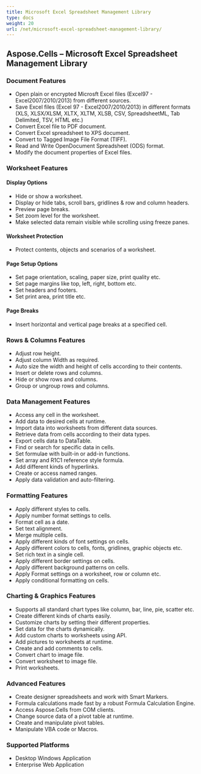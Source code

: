 ```yaml
---
title: Microsoft Excel Spreadsheet Management Library
type: docs
weight: 20
url: /net/microsoft-excel-spreadsheet-management-library/
---
```


## **Aspose.Cells – Microsoft Excel Spreadsheet Management Library**
### **Document Features**
- Open plain or encrypted Microsft Excel files (Excel97 - Excel2007/2010/2013) from different sources.
- Save Excel files (Excel 97 - Excel2007/2010/2013) in different formats (XLS, XLSX/XLSM, XLTX, XLTM, XLSB, CSV, SpreadsheetML, Tab Delimited, TSV, HTML etc.)
- Convert Excel file to PDF document.
- Convert Excel spreadsheet to XPS document.
- Convert to Tagged Image File Format (TIFF).
- Read and Write OpenDocument Spreadsheet (ODS) format.
- Modify the document properties of Excel files.
### **Worksheet Features**
#### **Display Options**
- Hide or show a worksheet.
- Display or hide tabs, scroll bars, gridlines & row and column headers.
- Preview page breaks.
- Set zoom level for the worksheet.
- Make selected data remain visible while scrolling using freeze panes.
#### **Worksheet Protection**
- Protect contents, objects and scenarios of a worksheet.
#### **Page Setup Options**
- Set page orientation, scaling, paper size, print quality etc.
- Set page margins like top, left, right, bottom etc.
- Set headers and footers.
- Set print area, print title etc.
#### **Page Breaks**
- Insert horizontal and vertical page breaks at a specified cell.
### **Rows & Columns Features**
- Adjust row height.
- Adjust column Width as required.
- Auto size the width and height of cells according to their contents.
- Insert or delete rows and columns.
- Hide or show rows and columns.
- Group or ungroup rows and columns.
### **Data Management Features**
- Access any cell in the worksheet.
- Add data to desired cells at runtime.
- Import data into worksheets from different data sources.
- Retrieve data from cells according to their data types.
- Export cells data to DataTable.
- Find or search for specific data in cells.
- Set formulae with built-in or add-in functions.
- Set array and R1C1 reference style formula.
- Add different kinds of hyperlinks.
- Create or access named ranges.
- Apply data validation and auto-filtering.
### **Formatting Features**
- Apply different styles to cells.
- Apply number format settings to cells.
- Format cell as a date.
- Set text alignment.
- Merge multiple cells.
- Apply different kinds of font settings on cells.
- Apply different colors to cells, fonts, gridlines, graphic objects etc.
- Set rich text in a single cell.
- Apply different border settings on cells.
- Apply different background patterns on cells.
- Apply Format settings on a worksheet, row or column etc.
- Apply conditional formatting on cells.
### **Charting & Graphics Features**
- Supports all standard chart types like column, bar, line, pie, scatter etc.
- Create different kinds of charts easily.
- Customize charts by setting their different properties.
- Set data for the charts dynamically.
- Add custom charts to worksheets using API.
- Add pictures to worksheets at runtime.
- Create and add comments to cells.
- Convert chart to image file.
- Convert worksheet to image file.
- Print worksheets.
### **Advanced Features**
- Create designer spreadsheets and work with Smart Markers.
- Formula calculations made fast by a robust Formula Calculation Engine.
- Access Aspose.Cells from COM clients.
- Change source data of a pivot table at runtime.
- Create and manipulate pivot tables.
- Manipulate VBA code or Macros.
### **Supported Platforms**
- Desktop Windows Application
- Enterprise Web Application
